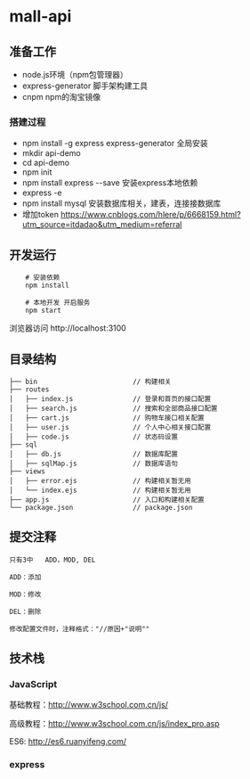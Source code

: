 # mall-api
## 准备工作
- node.js环境（npm包管理器）
- express-generator 脚手架构建工具
- cnpm  npm的淘宝镜像

### 搭建过程
- npm install -g express express-generator      全局安装
- mkdir api-demo
- cd api-demo
- npm init
- npm install express --save        安装express本地依赖
- express -e   
- npm install mysql 安装数据库相关，建表，连接接数据库
- 增加token https://www.cnblogs.com/hlere/p/6668159.html?utm_source=itdadao&utm_medium=referral 


## 开发运行
```
    # 安装依赖
    npm install

    # 本地开发 开启服务
    npm start
```
浏览器访问 http://localhost:3100

## 目录结构
```
├── bin                        // 构建相关  
├── routes 					   
│   ├── index.js               // 登录和首页的接口配置
│ 	├── search.js              // 搜索和全部商品接口配置
│   ├── cart.js                // 购物车接口相关配置
│   ├── user.js                // 个人中心相关接口配置   
│	├── code.js                // 状态码设置              
├── sql                     
│   ├── db.js            	   // 数据库配置
│   ├── sqlMap.js              // 数据库语句
├── views                        
│   ├── error.ejs              // 构建相关暂无用
│   └── index.ejs              // 构建相关暂无用
├── app.js                     // 入口和构建相关配置
└── package.json               // package.json
```

## 提交注释

    只有3中   ADD，MOD, DEL

    ADD：添加

    MOD：修改

    DEL：删除

    修改配置文件时，注释格式："//原因+"说明""

## 技术栈

### JavaScript

基础教程：http://www.w3school.com.cn/js/

高级教程：http://www.w3school.com.cn/js/index_pro.asp

ES6: http://es6.ruanyifeng.com/


### express
